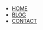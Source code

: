 <ul class="menu">
  <li><a href="index.html">HOME</a></li>
  <li class="current_page_item"><a href="blog.html">BLOG</a></li>
  <li><a href="contact.html">CONTACT</a></li>
</ul>
